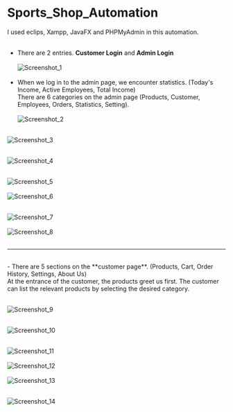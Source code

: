 # Sports_Shop_Automation
I used eclips, Xampp, JavaFX and PHPMyAdmin in this automation.<br/><br/>
- There are 2 entries. **Customer Login** and **Admin Login**<br/><br/>
 ![Screenshot_1](https://github.com/berfingltkn/Sports_Shop_Automation/assets/101794581/d95cba0e-72fc-4feb-964f-4f0fcdede714)
<br/><br/>
- When we log in to the admin page, we encounter statistics. (Today's Income, Active Employees, Total Income)<br/>
There are 6 categories on the admin page (Products, Customer, Employees, Orders, Statistics, Setting).<br/><br/>
  ![Screenshot_2](https://github.com/berfingltkn/Sports_Shop_Automation/assets/101794581/ba8a5185-3e4d-4a73-9762-15d6b401b49f)<br/><br/>
  
![Screenshot_3](https://github.com/berfingltkn/Sports_Shop_Automation/assets/101794581/ec7155df-fee0-4097-a904-6d3fd993650e)<br/><br/>

![Screenshot_4](https://github.com/berfingltkn/Sports_Shop_Automation/assets/101794581/ea7b9eb8-b571-433f-b935-8535c86180c5)<br/><br/>

![Screenshot_5](https://github.com/berfingltkn/Sports_Shop_Automation/assets/101794581/a1d43271-2af0-440a-b6f9-172312c47857)<br/><br/>
![Screenshot_6](https://github.com/berfingltkn/Sports_Shop_Automation/assets/101794581/9c1e7ee2-24ad-4009-84bc-64c004095b21)<br/><br/>


![Screenshot_7](https://github.com/berfingltkn/Sports_Shop_Automation/assets/101794581/397a2f4d-d973-40e9-b85b-58b0c7b961b4)<br/><br/>
![Screenshot_8](https://github.com/berfingltkn/Sports_Shop_Automation/assets/101794581/b52b0246-aadf-4f31-b75d-eafe12d25c22)<br/><br/>

---------------------------------

<br/>
- There are 5 sections on the **customer page**. (Products, Cart, Order History, Settings, About Us)<br/>
At the entrance of the customer, the products greet us first. The customer can list the relevant products by selecting the desired category.<br/><br/>

![Screenshot_9](https://github.com/berfingltkn/Sports_Shop_Automation/assets/101794581/a56cdfd3-e01c-41ae-8dc0-a49846a1b057)<br/><br/>

![Screenshot_10](https://github.com/berfingltkn/Sports_Shop_Automation/assets/101794581/a78765ca-cfa0-4adf-b525-0203aa8f658f)<br/><br/>

![Screenshot_11](https://github.com/berfingltkn/Sports_Shop_Automation/assets/101794581/1412f6a6-3540-43a9-92f0-03e03476c4a2)<br/><br/>
![Screenshot_12](https://github.com/berfingltkn/Sports_Shop_Automation/assets/101794581/f42fba98-ba5d-47a9-b31b-5ff6c727a74e)<br/><br/>
![Screenshot_13](https://github.com/berfingltkn/Sports_Shop_Automation/assets/101794581/a0a2f1f3-f764-4174-aac3-8947847b6e4e)<br/><br/>

![Screenshot_14](https://github.com/berfingltkn/Sports_Shop_Automation/assets/101794581/00ac4c29-46bb-47ba-b8c5-3b5dcd0761de)<br/><br/>
